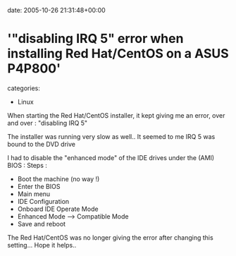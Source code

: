 


date: 2005-10-26 21:31:48+00:00


# '"disabling IRQ 5" error when installing Red Hat/CentOS on a ASUS P4P800'

categories:
- Linux


When starting the Red Hat/CentOS installer, it kept giving me an error, over and over :
"disabling IRQ 5"

The installer was running very slow as well..
It seemed to me IRQ 5 was bound to the DVD drive

<!-- more -->

I had to disable the "enhanced mode" of the IDE drives under the (AMI) BIOS :
Steps :
- Boot the machine (no way !)
- Enter the BIOS
- Main menu
- IDE Configuration
- Onboard IDE Operate Mode
- Enhanced Mode --> Compatible Mode
- Save and reboot

The Red Hat/CentOS was no longer giving the error after changing this setting...
Hope it helps..
